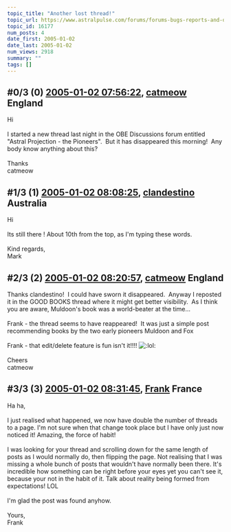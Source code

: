 ```yaml
---
topic_title: "Another lost thread!"
topic_url: https://www.astralpulse.com/forums/forums-bugs-reports-and-questions/another-lost-thread%21
topic_id: 16177
num_posts: 4
date_first: 2005-01-02
date_last: 2005-01-02
num_views: 2918
summary: ""
tags: []
---
```


## \#0/3 (0) [2005-01-02 07:56:22](https://www.astralpulse.com/forums/index.php?msg=140711), [catmeow](https://www.astralpulse.com/forums/profile/?u=5565) England ##
<section>
Hi
<br>
<br>
I started a new thread last night in the OBE Discussions forum entitled "Astral Projection - the Pioneers".  But it has disappeared this morning!  Any body know anything about this?
<br>
<br>
Thanks
<br>
catmeow
</section>

## \#1/3 (1) [2005-01-02 08:08:25](https://www.astralpulse.com/forums/index.php?msg=140714), [clandestino](https://www.astralpulse.com/forums/profile/?u=691) Australia ##
<section>
Hi
<br>
<br>
Its still there ! About 10th from the top, as I'm typing these words.
<br>
<br>
Kind regards,
<br>
Mark
</section>

## \#2/3 (2) [2005-01-02 08:20:57](https://www.astralpulse.com/forums/index.php?msg=140716), [catmeow](https://www.astralpulse.com/forums/profile/?u=5565) England ##
<section>
Thanks clandestino!  I could have sworn it disappeared.  Anyway I reposted it in the GOOD BOOKS thread where it might get better visibility.  As I think you are aware, Muldoon's book was a world-beater at the time...
<br>
<br>
Frank - the thread seems to have reappeared!  It was just a simple post recommending books by the two early pioneers Muldoon and Fox
<br>
<br>
Frank - that edit/delete feature is fun isn't it!!!!
<img alt=":lol:" class="smiley" src="https://www.astralpulse.com/forums/Smileys/fugue/cheesy.png" title="Cheesy"/>
<br>
<br>
Cheers
<br>
catmeow
</section>

## \#3/3 (3) [2005-01-02 08:31:45](https://www.astralpulse.com/forums/index.php?msg=140718), [Frank](https://www.astralpulse.com/forums/profile/?u=359) France ##
<section>
Ha ha,
<br>
<br>
I just realised what happened, we now have double the number of threads to a page. I'm not sure when that change took place but I have only just now noticed it! Amazing, the force of habit!
<br>
<br>
I was looking for your thread and scrolling down for the same length of posts as I would normally do, then flipping the page. Not realising that I was missing a whole bunch of posts that wouldn't have normally been there. It's incredible how something can be right before your eyes yet you can't see it, because your not in the habit of it. Talk about reality being formed from expectations! LOL
<br>
<br>
I'm glad the post was found anyhow.
<br>
<br>
Yours,
<br>
Frank
</section>